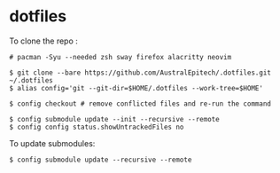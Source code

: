# dotfiles

To clone the repo :
```console
# pacman -Syu --needed zsh sway firefox alacritty neovim

$ git clone --bare https://github.com/AustralEpitech/.dotfiles.git ~/.dotfiles
$ alias config='git --git-dir=$HOME/.dotfiles --work-tree=$HOME'

$ config checkout # remove conflicted files and re-run the command

$ config submodule update --init --recursive --remote
$ config config status.showUntrackedFiles no
```

To update submodules:
```
$ config submodule update --recursive --remote
```
